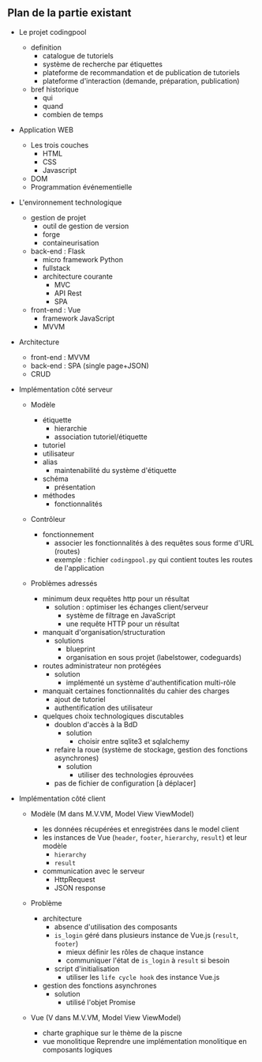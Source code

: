 ## Plan de la partie existant

- Le projet codingpool
    + definition
        * catalogue de tutoriels
        * système de recherche par étiquettes
        * plateforme de recommandation et de publication de tutoriels
        * plateforme d'interaction (demande, préparation, publication)
    + bref historique
        * qui
        * quand
        * combien de temps

- Application WEB
    + Les trois couches 
        * HTML
        * CSS
        * Javascript
    + DOM
    + Programmation événementielle

- L'environnement technologique
    + gestion de projet
        * outil de gestion de version
        * forge
        * containeurisation
    + back-end : Flask
        * micro framework Python
        * fullstack
        * architecture courante
            - MVC
            - API Rest
            - SPA
    + front-end : Vue
        * framework JavaScript
        * MVVM

- Architecture
    + front-end : MVVM 
    + back-end : SPA (single page+JSON)
    + CRUD

- Implémentation côté serveur
    + Modèle
        * étiquette
            - hierarchie
            - association tutoriel/étiquette
        * tutoriel
        * utilisateur
        * alias
            - maintenabilité du système d'étiquette
        * schéma
            - présentation
        * méthodes
            - fonctionnalités
    
    + Contrôleur
        * fonctionnement
            - associer les fonctionnalités à des requêtes sous forme d'URL (routes)
            - exemple : fichier `codingpool.py` qui contient toutes les routes de l'application
     
    + Problèmes adressés
        * minimum deux requêtes http pour un résultat
            - solution : optimiser les échanges client/serveur
                + système de filtrage en JavaScript
                + une requête HTTP pour un résultat 
        * manquait d'organisation/structuration
            - solutions
                + blueprint
                + organisation en sous projet (labelstower, codeguards)
        * routes administrateur non protégées
            - solution
                + implémenté un système d'authentification multi-rôle
        * manquait certaines fonctionnalités du cahier des charges
            - ajout de tutoriel
            - authentification des utilisateur
        * quelques choix technologiques discutables
            - doublon d'accès à la BdD
                + solution
                    - choisir entre sqlite3 et sqlalchemy
            - refaire la roue (système de stockage, gestion des fonctions asynchrones)
                + solution
                    - utiliser des technologies éprouvées
            - pas de fichier de configuration [à déplacer]

- Implémentation côté client
    
    + Modèle (M dans M.V.VM, Model View ViewModel)
        * les données récupérées et enregistrées dans le model client
        * les instances de Vue (`header`, `footer`, `hierarchy`, `result`) et leur modèle
            - `hierarchy`
            - `result`
        * communication avec le serveur
             - HttpRequest
             - JSON response
    + Problème
        * architecture
            - absence d'utilisation des composants
            - `is_login` géré dans plusieurs instance de Vue.js (`result`, `footer`)
                + mieux définir les rôles de chaque instance
                + communiquer l'état de `is_login` à `result` si besoin
            - script d'initialisation
                 + utiliser les `life cycle hook` des instance Vue.js
        * gestion des fonctions asynchrones
             - solution
                 - utilisé l'objet Promise
    + Vue (V dans M.V.VM, Model View ViewModel)
    
        * charte graphique sur le thème de la piscne
        * vue monolitique
          Reprendre une implémentation monolitique en composants logiques